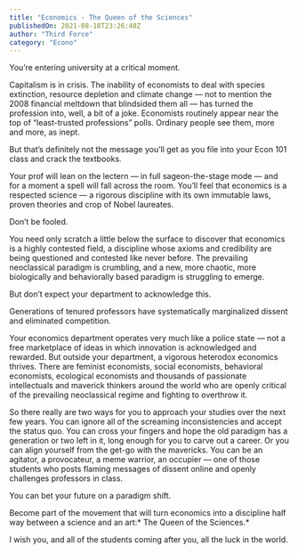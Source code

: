 ```yaml
---
title: "Economics - The Queen of the Sciences"
publishedOn: 2021-08-18T23:26:48Z
author: "Third Force"
category: "Econo"
---
```


You’re entering university at a critical moment.

Capitalism is in crisis. The inability of economists to deal with species extinction, resource depletion and climate change — not to mention the 2008 financial meltdown that blindsided them all — has turned the profession into, well, a bit of a joke. Economists routinely appear near the top of “least-trusted professions” polls. Ordinary people see them, more and more, as inept.

But that’s definitely not the message you’ll get as you file into your Econ 101 class and crack the textbooks. 

Your prof will lean on the lectern — in full sageon-the-stage mode — and for a moment a spell will fall across the room. You’ll feel that economics is a respected science — a rigorous discipline with its own immutable laws, proven theories and crop of Nobel laureates.

Don’t be fooled.

You need only scratch a little below the surface to discover that economics is a highly contested field, a discipline whose axioms and credibility are being questioned and contested like never before. The prevailing neoclassical paradigm is crumbling, and a new, more chaotic, more biologically and behaviorally based paradigm is struggling to emerge.

But don’t expect your department to acknowledge this.

Generations of tenured professors have systematically marginalized dissent and eliminated competition.

Your economics department operates very much like a police state — not a free marketplace of ideas in which innovation is acknowledged and rewarded. But outside your department, a vigorous heterodox economics thrives. There are feminist economists, social economists, behavioral economists, ecological economists and thousands of passionate intellectuals and maverick thinkers around the world who are openly critical of the prevailing neoclassical regime and fighting to overthrow it.

So there really are two ways for you to approach your studies over the next few years. You can ignore all of the screaming inconsistencies and accept the status quo. You can cross your fingers and hope the old paradigm has a generation or two left in it, long enough for you to carve out a career. Or you can align yourself from the get-go with the mavericks. You can be an agitator, a provocateur, a meme warrior, an occupier — one of those students who posts flaming messages of dissent online and openly challenges professors in class.

You can bet your future on a paradigm shift.

Become part of the movement that will turn economics into a discipline half way between a science and an art:* The Queen of the Sciences.*

I wish you, and all of the students coming after you, all the luck in the world.

‍

‍
